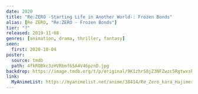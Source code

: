 ```yaml
---
date: 2020
title: "Re:ZERO -Starting Life in Another World-: Frozen Bonds"
alias: [Re ZERO, "Re:ZERO - Frozen Bonds"]
tier: "?"
released: 2019-11-08
genres: [animation, drama, thriller, fantasy]
seen:
  first: 2020-10-04
poster:
  source: tmdb
  path: 4fkROBkc3zHVRbmf65A4V46pznD.jpg
backdrop: https://image.tmdb.org/t/p/original/9K1zhrS8jZ3NFZwzc5RgtwxskLT.jpg
link:
  MyAnimeList: https://myanimelist.net/anime/38414/Re_Zero_kara_Hajimeru_Isekai_Seikatsu_-_Hyouketsu_no_Kizuna
---
```

